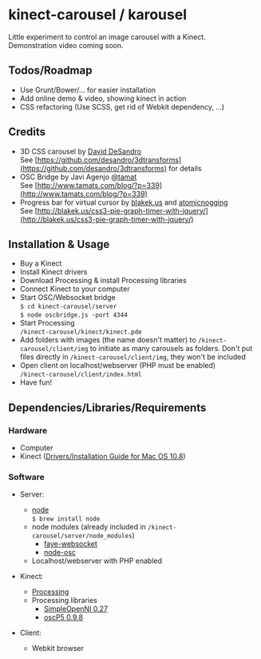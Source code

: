 # kinect-carousel / karousel

Little experiment to control an image carousel with a Kinect.  
Demonstration video coming soon.

## Todos/Roadmap

- Use Grunt/Bower/... for easier installation
- Add online demo & video, showing kinect in action
- CSS refactoring (Use SCSS, get rid of Webkit dependency, ...)

## Credits

- 3D CSS carousel by [David DeSandro](desandro.com)    
  See [https://github.com/desandro/3dtransforms](https://github.com/desandro/3dtransforms) for details
- OSC Bridge by Javi Agenjo [@tamat](https://twitter.com/tamat)   
  See [http://www.tamats.com/blog/?p=339](http://www.tamats.com/blog/?p=339)
- Progress bar for virtual cursor by [blakek.us](http://blakek.us/) and [atomicnogging](http://atomicnoggin.ca/blog/2010/02/20/pure-css3-pie-charts/)  
  See [http://blakek.us/css3-pie-graph-timer-with-jquery/](http://blakek.us/css3-pie-graph-timer-with-jquery/)
  
## Installation & Usage
  
- Buy a Kinect
- Install Kinect drivers
- Download Processing & install Processing libraries
- Connect Kinect to your computer
- Start OSC/Websocket bridge  
  `$ cd kinect-carousel/server`  
  `$ node oscbridge.js -port 4344`
- Start Processing    
  `/kinect-carousel/kinect/kinect.pde`
- Add folders with images (the name doesn't matter) to `/kinect-carousel/client/img` to initiate as many carousels as folders. Don't put files directly in `/kinect-carousel/client/img`, they won't be included
- Open client on localhost/webserver (PHP must be enabled)  
  `/kinect-carousel/client/index.html`
- Have fun!

## Dependencies/Libraries/Requirements

### Hardware

- Computer
- Kinect ([Drivers/Installation Guide for Mac OS 10.8](http://blog.nelga.com/setup-microsoft-kinect-on-mac-os-x-10-8-mountain-lion/))

### Software

- Server:
    - [node](http://nodejs.org/)  
    `$ brew install node`	    
    - node modules (already included in `/kinect-carousel/server/node_modules`)
        - [faye-websocket](https://github.com/faye/faye-websocket-node)
        - [node-osc](https://github.com/termie/node-osc)
    - Localhost/webserver with PHP enabled
	
- Kinect:
	- [Processing](https://processing.org/download/)
	- Processing libraries
		- [SimpleOpenNI 0.27](https://simple-openni.googlecode.com/files/SimpleOpenNI-0.27.zip)
		- [oscP5 0.9.8](http://www.sojamo.de/libraries/oscP5/download/oscP5-0.9.8.zip)
		
- Client:  
	- Webkit browser